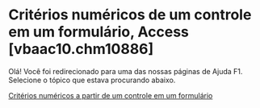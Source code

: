 
# Critérios numéricos de um controle em um formulário, Access [vbaac10.chm10886]

Olá! Você foi redirecionado para uma das nossas páginas de Ajuda F1. Selecione o tópico que estava procurando abaixo.

[Critérios numéricos a partir de um controle em um formulário](http://msdn.microsoft.com/library/faa0806c-f349-09a2-1535-582264434233%28Office.15%29.aspx)

